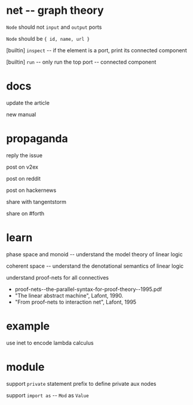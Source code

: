 # net -- graph theory

`Node` should not `input` and `output` ports

`Node` should be  `{ id, name, url }`

[builtin] `inspect` -- if the element is a port, print its connected component

[builtin] `run` -- only run the top port -- connected component

# docs

update the article

new manual

# propaganda

reply the issue

post on v2ex

post on reddit

post on hackernews

share with tangentstorm

share on #forth

# learn

phase space and monoid -- understand the model theory of linear logic

coherent space -- understand the denotational semantics of linear logic

understand proof-nets for all connectives

- proof-nets--the-parallel-syntax-for-proof-theory--1995.pdf
- "The linear abstract machine", Lafont, 1990.
- "From proof-nets to interaction net", Lafont, 1995

# example

use inet to encode lambda calculus

# module

support `private` statement prefix to define private aux nodes

support `import as` -- `Mod` as `Value`
